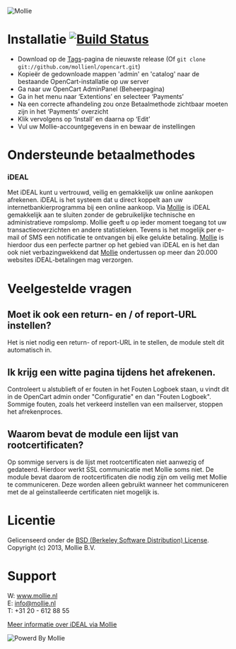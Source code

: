 ![Mollie](http://www.mollie.nl/files/Mollie-Logo-Style-Small.png)

# Installatie [![Build Status](https://travis-ci.org/mollienl/OpenCart.png)](https://travis-ci.org/mollienl/OpenCart) #
+ Download op de [Tags](/mollienl/OpenCart/tags)-pagina de nieuwste release (Of ```git clone git://github.com/mollienl/opencart.git```)
+ Kopieër de gedownloade mappen 'admin' en 'catalog' naar de bestaande OpenCart-installatie op uw server
+ Ga naar uw OpenCart AdminPanel (Beheerpagina)
+ Ga in het menu naar ‘Extentions’ en selecteer ‘Payments’
+ Na een correcte afhandeling zou onze Betaalmethode zichtbaar moeten zijn in het ‘Payments’ overzicht
+ Klik vervolgens op ‘Install’ en daarna op ‘Edit’
+ Vul uw Mollie-accountgegevens in en bewaar de instellingen

# Ondersteunde betaalmethodes #
### iDEAL ###
Met iDEAL kunt u vertrouwd, veilig en gemakkelijk uw online aankopen afrekenen. iDEAL is het systeem dat u direct koppelt aan uw internetbankierprogramma bij een online aankoop.
Via [Mollie](http://www.mollie.nl/) is iDEAL gemakkelijk aan te sluiten zonder de gebruikelijke technische en administratieve rompslomp. Mollie geeft u op ieder moment toegang tot uw transactieoverzichten en andere statistieken. Tevens is het mogelijk per e-mail of SMS een notificatie te ontvangen bij elke gelukte betaling. [Mollie](http://www.mollie.nl/) is hierdoor dus een perfecte partner op het gebied van iDEAL en is het dan ook niet verbazingwekkend dat [Mollie](http://www.mollie.nl/) ondertussen op meer dan 20.000 websites iDEAL-betalingen mag verzorgen.

# Veelgestelde vragen #
## Moet ik ook een return- en / of report-URL instellen? ##

Het is niet nodig een return- of report-URL in te stellen, de module stelt dit automatisch in.

## Ik krijg een witte pagina tijdens het afrekenen. ##

Controleert u alstublieft of er fouten in het Fouten Logboek staan, u vindt dit in de OpenCart admin onder "Configuratie" en dan "Fouten Logboek". Sommige fouten, zoals het verkeerd instellen van een mailserver, stoppen het afrekenproces.

## Waarom bevat de module een lijst van rootcertificaten? ##

Op sommige servers is de lijst met rootcertificaten niet aanwezig of gedateerd. Hierdoor werkt SSL communicatie met
Mollie soms niet. De module bevat daarom de rootcertificaten die nodig zijn om veilig met Mollie te communiceren. Deze
worden alleen gebruikt wanneer het communiceren met de al geïnstalleerde certificaten niet mogelijk is.

# Licentie #
Gelicenseerd onder de [BSD (Berkeley Software Distribution) License](http://www.opensource.org/licenses/bsd-license.php).  
Copyright (c) 2013, Mollie B.V.

# Support #
W: www.mollie.nl  
E: info@mollie.nl  
T: +31 20 - 612 88 55

[Meer informatie over iDEAL via Mollie](https://www.mollie.nl/betaaldiensten/ideal/)

![Powerd By Mollie](http://www.mollie.nl/images/badge-betaling-medium.png)

